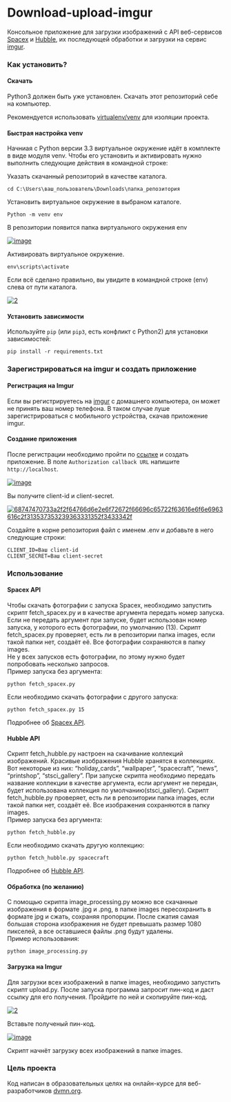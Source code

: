 # Download-upload-imgur

Консольное приложение для загрузки изображений с API веб-сервисов [Spacex](https://documenter.getpostman.com/view/2025350/RWaEzAiG#bc65ba60-decf-4289-bb04-4ca9df01b9c1) 
и [Hubble](http://hubblesite.org/api/documentation), их последующей обработки 
и загрузки на сервис [imgur](https://imgur.com/).

### Как установить?

#### Скачать

Python3 должен быть уже установлен. Скачать этот репозиторий себе на компьютер.

Рекомендуется использовать [virtualenv/venv](https://docs.python.org/3/library/venv.html)
для изоляции проекта.

#### Быстрая настройка venv

Начниая с Python версии 3.3 виртуальное окружение идёт в комплекте в виде модуля
venv. Чтобы его установить и активировать нужно выполнить следующие действия в
командной строке:  

Указать скачанный репозиторий в качестве каталога.
```
cd C:\Users\ваш_пользователь\Downloads\папка_репозитория
```
Установить виртуальное окружение в выбраном каталоге.
```
Python -m venv env
```
В репозитории появится папка виртуального окружения env  

<a href="https://imgbb.com/"><img src="https://i.ibb.co/Hn4C6PD/image.png" alt="image" border="0"></a>

Активировать виртуальное окружение.
```
env\scripts\activate
```
Если всё сделано правильно, вы увидите в командной строке (env) слева от пути 
каталога.  

<a href="https://imgbb.com/"><img src="https://i.ibb.co/MZ72r22/2.png" alt="2" border="0"></a>

#### Установить зависимости

Используйте `pip` (или `pip3`, есть конфликт с Python2) для установки 
зависимостей:

```
pip install -r requirements.txt
```

### Зарегистрироваться на imgur и создать приложение

#### Регистрация на Imgur

Если вы регистрируетесь на [imgur](https://imgur.com/) с домашнего компьютера, он
может не принять ваш номер телефона. В таком случае луше зарегистрироваться с
мобильного устройства, скачав приложение imgur.

#### Создание приложения

После регистрации необходимо пройти по [ссылке](https://api.imgur.com/oauth2/addclient) 
и создать приложение. В поле `Authorization callback URL` напишите `http://localhost`.  

<a href="https://ibb.co/b6MbmrL"><img src="https://i.ibb.co/PrvDj54/image.png" alt="image" border="0"></a>

Вы получите client-id и client-secret.  

<a href="https://ibb.co/SxYVbwY"><img src="https://i.ibb.co/9vKy6HK/68747470733a2f2f64766d6e2e6f72672f66696c65722f63616e6f6e6963616c2f313537353239363331352f3433342f.jpg" alt="68747470733a2f2f64766d6e2e6f72672f66696c65722f63616e6f6e6963616c2f313537353239363331352f3433342f" border="0"></a>

Создайте в корне репозитория файл с именем .env и добавьте в него следующие строки:
```
CLIENT_ID=Ваш client-id
CLIENT_SECRET=Ваш client-secret
```

### Использование

#### Spacex API

Чтобы скачать фотографии с запуска Spacex, необходимо запустить скрипт 
fetch_spacex.py и в качестве аргумента передать номер запуска. Если не передать
аргумент при запуске, будет использован номер запуска, у которого есть фотографии,
по умолчанию (13). Скрипт fetch_spacex.py проверяет, есть ли в репозитории папка 
images, если такой папки нет, создаёт её. Все фотографии сохраняются в папку images.  
Не у всех запусков есть фотографии, по этому нужно будет попробовать несколько
запросов.  
Пример запуска без аргумента:
```
python fetch_spacex.py 
```

Если необходимо скачать фотографии с другого запуска:
```
python fetch_spacex.py 15
```

Подробнее об [Spacex API](https://documenter.getpostman.com/view/2025350/RWaEzAiG#bc65ba60-decf-4289-bb04-4ca9df01b9c1).

#### Hubble API

Скрипт fetch_hubble.py настроен на скачивание коллекций изображений. Красивые 
изображения Hubble хранятся в коллекциях. Вот некоторые из них: “holiday_cards”, 
“wallpaper”, “spacecraft”, “news”, “printshop”, “stsci_gallery”. При запуске 
скрипта необходимо передать название коллекции в качестве аргумента, если аргумент
не передан, будет использована коллекция по умолчанию(stsci_gallery). Скрипт 
fetch_hubble.py проверяет, есть ли в репозитории папка images, если такой папки 
нет, создаёт её. Все изображения сохраняются в папку images.  
Пример запуска без аргумента:
```
python fetch_hubble.py
```

Если необходимо скачать другую коллекцию:
```
python fetch_hubble.py spacecraft
```

Подробнее об [Hubble API](http://hubblesite.org/api/documentation).

#### Обработка (по желанию)

С помощью скрипта image_processing.py можно все скачанные изображения в формате
.jpg и .png, в папке images пересохранить в формате jpg и сжать, сохраняя 
пропорции. После сжатия самая большая сторона изображения не будет превышать 
размер 1080 пикселей, а все оставшиеся файлы .png будут удалены.  
Пример использования:

```
python image_processing.py
```

#### Загрузка на Imgur

Для загрузки всех изображений в папке images, необходимо запустить скрипт
upload.py. После запуска программа запросит пин-код и даст ссылку для его
получения. Пройдите по ней и скопируйте пин-код.  

<a href="https://imgbb.com/"><img src="https://i.ibb.co/kQN5R5p/2.png" alt="2" border="0"></a>

Вставьте полученый пин-код.  

<a href="https://ibb.co/4FPt0xv"><img src="https://i.ibb.co/grz9cCq/image.png" alt="image" border="0"></a>

Скрипт начнёт загрузку всех изображений в папке images.

### Цель проекта

Код написан в образовательных целях на онлайн-курсе для веб-разработчиков 
[dvmn.org](https://dvmn.org).